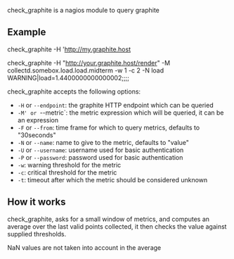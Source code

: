 check_graphite is a nagios module to query graphite

## Example

check_graphite -H 'http://my.graphite.host

check_graphite  -H "http://your.graphite.host/render" -M collectd.somebox.load.load.midterm  -w 1 -c 2 -N load
WARNING|load=1.4400000000000002;;;;

check_graphite accepts the following options:

* `-H` or `--endpoint`: the graphite HTTP endpoint which can be queried
* `-M' or `--metric`: the metric expression which will be queried, it can be an expression
* `-F` or `--from`: time frame for which to query metrics, defaults to "30seconds"
* `-N` or `--name`: name to give to the metric, defaults to "value"
* `-U` or `--username`: username used for basic authentication
* `-P` or `--password`: password used for basic authentication
* `-w`: warning threshold for the metric
* `-c`: critical threshold for the metric
* `-t`: timeout after which the metric should be considered unknown

## How it works

check_graphite, asks for a small window of metrics, and computes an average over the last valid
points collected, it then checks the value against supplied thresholds.

NaN values are not taken into account in the average
